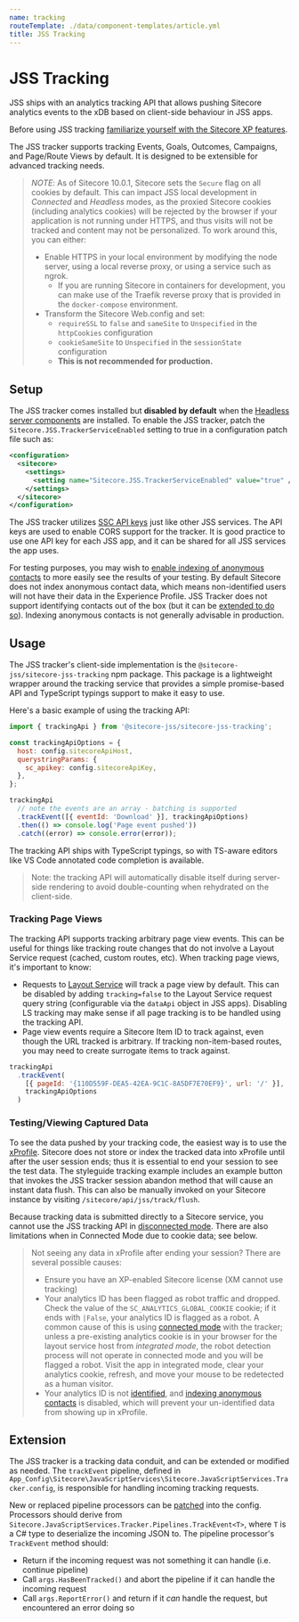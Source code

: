 ```yaml
---
name: tracking
routeTemplate: ./data/component-templates/article.yml
title: JSS Tracking
---
```

# JSS Tracking

JSS ships with an analytics tracking API that allows pushing Sitecore analytics events to the xDB based on client-side behaviour in JSS apps.

Before using JSS tracking [familiarize yourself with the Sitecore XP features](https://doc.sitecore.com/developers/100/xp/index.html).

The JSS tracker supports tracking Events, Goals, Outcomes, Campaigns, and Page/Route Views by default. It is designed to be extensible for advanced tracking needs.

> _NOTE_: As of Sitecore 10.0.1, Sitecore sets the `Secure` flag on all cookies by default. This can impact JSS local development in *Connected* and *Headless* modes, as the proxied Sitecore cookies (including analytics cookies) will be rejected by the browser if your application is not running under HTTPS, and thus visits will not be tracked and content may not be personalized. To work around this, you can either:
> * Enable HTTPS in your local environment by modifying the node server, using a local reverse proxy, or using a service such as ngrok.
>     * If you are running Sitecore in containers for development, you can make use of the Traefik reverse proxy that is provided in the `docker-compose` environment.
> * Transform the Sitecore Web.config and set:
>     * `requireSSL` to `false` and `sameSite` to `Unspecified` in the `httpCookies` configuration
>     * `cookieSameSite` to `Unspecified` in the `sessionState` configuration
>     * **This is not recommended for production.**

## Setup

The JSS tracker comes installed but **disabled by default** when the [Headless server components](/docs/getting-started/jss-server-install) are installed. To enable the JSS tracker, patch the `Sitecore.JSS.TrackerServiceEnabled` setting to true in a configuration patch file such as:

```xml
<configuration>
  <sitecore>
    <settings>
      <setting name="Sitecore.JSS.TrackerServiceEnabled" value="true" />
    </settings>
  </sitecore>
</configuration>
```

The JSS tracker utilizes [SSC API keys](https://doc.sitecore.net/sitecore_experience_platform/developing/developing_with_sitecore/sitecoreservicesclient/api_keys_for_the_odata_item_service) just like other JSS services. The API keys are used to enable CORS support for the tracker. It is good practice to use one API key for each JSS app, and it can be shared for all JSS services the app uses.

For testing purposes, you may wish to [enable indexing of anonymous contacts](https://doc.sitecore.net/developers/xp/xconnect/xconnect-search-indexer/enable-anonymous-contact-indexing.html) to more easily see the results of your testing. By default Sitecore does not index anonymous contact data, which means non-identified users will not have their data in the Experience Profile. JSS Tracker does not support identifying contacts out of the box (but it can be [extended to do so](https://doc.sitecore.com/developers/93/sitecore-experience-platform/en/identifying-contacts.html)). Indexing anonymous contacts is not generally advisable in production.

## Usage

The JSS tracker's client-side implementation is the `@sitecore-jss/sitecore-jss-tracking` npm package. This package is a lightweight wrapper around the tracking service that provides a simple promise-based API and TypeScript typings support to make it easy to use.

Here's a basic example of using the tracking API:

```js
import { trackingApi } from '@sitecore-jss/sitecore-jss-tracking';

const trackingApiOptions = {
  host: config.sitecoreApiHost,
  querystringParams: {
    sc_apikey: config.sitecoreApiKey,
  },
};

trackingApi
  // note the events are an array - batching is supported
  .trackEvent([{ eventId: 'Download' }], trackingApiOptions)
  .then(() => console.log('Page event pushed'))
  .catch((error) => console.error(error));
```

The tracking API ships with TypeScript typings, so with TS-aware editors like VS Code annotated code completion is available.

> Note: the tracking API will automatically disable itself during server-side rendering to avoid double-counting when rehydrated on the client-side.

### Tracking Page Views

The tracking API supports tracking arbitrary page view events. This can be useful for things like tracking route changes that do not involve a Layout Service request (cached, custom routes, etc). When tracking page views, it's important to know:

* Requests to [Layout Service](/docs/fundamentals/services/layout-service) will track a page view by default. This can be disabled by adding `tracking=false` to the Layout Service request query string (configurable via the `dataApi` object in JSS apps). Disabling LS tracking may make sense if all page tracking is to be handled using the tracking API.
* Page view events require a Sitecore Item ID to track against, even though the URL tracked is arbitrary. If tracking non-item-based routes, you may need to create surrogate items to track against.

```js
trackingApi
  .trackEvent(
    [{ pageId: '{110D559F-DEA5-42EA-9C1C-8A5DF7E70EF9}', url: '/' }],
    trackingApiOptions
  )
```

### Testing/Viewing Captured Data

To see the data pushed by your tracking code, the easiest way is to use the [xProfile](https://doc.sitecore.net/sitecore_experience_platform/digital_marketing/experience_profile/experience_profile). Sitecore does not store or index the tracked data into xProfile until after the user session ends; thus it is essential to end your session to see the test data. The styleguide tracking example includes an example button that invokes the JSS tracker session abandon method that will cause an instant data flush. This can also be manually invoked on your Sitecore instance by visiting `/sitecore/api/jss/track/flush`.

Because tracking data is submitted directly to a Sitecore service, you cannot use the JSS tracking API in [disconnected mode](/docs/fundamentals/application-modes). There are also limitations when in Connected Mode due to cookie data; see below.

> Not seeing any data in xProfile after ending your session? There are several possible causes:
>
> * Ensure you have an XP-enabled Sitecore license (XM cannot use tracking)
> * Your analytics ID has been flagged as robot traffic and dropped. Check the value of the `SC_ANALYTICS_GLOBAL_COOKIE` cookie; if it ends with `|False`, your analytics ID is flagged as a robot. A common cause of this is using [connected mode](/docs/fundamentals/application-modes) with the tracker; unless a pre-existing analytics cookie is in your browser for the layout service host from _integrated mode_, the robot detection process will not operate in connected mode and you will be flagged a robot. Visit the app in integrated mode, clear your analytics cookie, refresh, and move your mouse to be redetected as a human visitor.
> * Your analytics ID is not [identified](https://doc.sitecore.net/developers/xp/tracking-and-session/tracker/tracking-contacts/identification/index.html), and [indexing anonymous contacts](https://doc.sitecore.net/developers/xp/xconnect/xconnect-search-indexer/enable-anonymous-contact-indexing.html) is disabled, which will prevent your un-identified data from showing up in xProfile.

## Extension

The JSS tracker is a tracking data conduit, and can be extended or modified as needed. The `trackEvent` pipeline, defined in `App_Config\Sitecore\JavaScriptServices\Sitecore.JavaScriptServices.Tracker.config`, is responsible for handling incoming tracking requests.

New or replaced pipeline processors can be [patched](https://doc.sitecore.net/sitecore_experience_platform/developing/developing_with_sitecore/customizing_server_configuration/use_a_patch_file_to_customize_the_sitecore_configuration) into the config. Processors should derive from `Sitecore.JavaScriptServices.Tracker.Pipelines.TrackEvent<T>`, where `T` is a C# type to deserialize the incoming JSON to. The pipeline processor's `TrackEvent` method should:

* Return if the incoming request was not something it can handle (i.e. continue pipeline)
* Call `args.HasBeenTracked()` and abort the pipeline if it can handle the incoming request
* Call `args.ReportError()` and return if it _can_ handle the request, but encountered an error doing so
